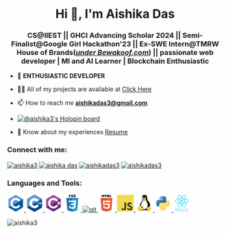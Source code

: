 <h1 align="center">Hi 👋, I'm Aishika Das</h1>
<h3 align="center">CS@IIEST || GHCI Advancing Scholar 2024 || Semi-Finalist@Google Girl Hackathon'23 || Ex-SWE Intern@TMRW House of Brands(<i><u>under Bewakoof.com</u></i>) || passionate web developer | Ml and AI Learner | Blockchain Enthusiastic</h3>

- 🌱 **ENTHUSIASTIC DEVELOPER**

- 👨‍💻 All of my projects are available at [Click Here](https://aishikadas-website.netlify.app/)

- 📫 How to reach me **aishikadas3@gmail.com**
- [![@aishika3's Holopin board](https://holopin.me/aishika3)](https://holopin.io/@aishika3)

- 📄 Know about my experiences [Resume](https://drive.google.com/file/d/1tzlAepwWKBqSH2b64wz0rXZaiWx0hllx/view?usp=drive_link)


<h3 align="left">Connect with me:</h3>
<p align="left">
<a href="https://dev.to/aishika3" target="blank"><img align="center" src="https://raw.githubusercontent.com/rahuldkjain/github-profile-readme-generator/master/src/images/icons/Social/devto.svg" alt="aishika3" height="30" width="40" /></a>
<a href="https://www.linkedin.com/in/aishika-das-4624a2237/" target="blank"><img align="center" src="https://raw.githubusercontent.com/rahuldkjain/github-profile-readme-generator/master/src/images/icons/Social/linked-in-alt.svg" alt="aishika das" height="30" width="40" /></a>
<a href="https://www.hackerrank.com/aishikadas3" target="blank"><img align="center" src="https://raw.githubusercontent.com/rahuldkjain/github-profile-readme-generator/master/src/images/icons/Social/hackerrank.svg" alt="aishikadas3" height="30" width="40" /></a>
<a href="https://auth.geeksforgeeks.org/user/aishikadas3" target="blank"><img align="center" src="https://raw.githubusercontent.com/rahuldkjain/github-profile-readme-generator/master/src/images/icons/Social/geeks-for-geeks.svg" alt="aishikadas3" height="30" width="40" /></a>
</p>

<h3 align="left">Languages and Tools:</h3>
<p align="left"> <a href="https://www.cprogramming.com/" target="_blank" rel="noreferrer"> <img src="https://raw.githubusercontent.com/devicons/devicon/master/icons/c/c-original.svg" alt="c" width="40" height="40"/> </a> <a href="https://www.w3schools.com/cpp/" target="_blank" rel="noreferrer"> <img src="https://raw.githubusercontent.com/devicons/devicon/master/icons/cplusplus/cplusplus-original.svg" alt="cplusplus" width="40" height="40"/> </a> <a href="https://www.w3schools.com/cs/" target="_blank" rel="noreferrer"> <img src="https://raw.githubusercontent.com/devicons/devicon/master/icons/csharp/csharp-original.svg" alt="csharp" width="40" height="40"/> </a> <a href="https://www.w3schools.com/css/" target="_blank" rel="noreferrer"> <img src="https://raw.githubusercontent.com/devicons/devicon/master/icons/css3/css3-original-wordmark.svg" alt="css3" width="40" height="40"/> </a> <a href="https://git-scm.com/" target="_blank" rel="noreferrer"> <img src="https://www.vectorlogo.zone/logos/git-scm/git-scm-icon.svg" alt="git" width="40" height="40"/> </a> <a href="https://www.w3.org/html/" target="_blank" rel="noreferrer"> <img src="https://raw.githubusercontent.com/devicons/devicon/master/icons/html5/html5-original-wordmark.svg" alt="html5" width="40" height="40"/> </a> <a href="https://developer.mozilla.org/en-US/docs/Web/JavaScript" target="_blank" rel="noreferrer"> <img src="https://raw.githubusercontent.com/devicons/devicon/master/icons/javascript/javascript-original.svg" alt="javascript" width="40" height="40"/> </a> <a href="https://www.linux.org/" target="_blank" rel="noreferrer"> <img src="https://raw.githubusercontent.com/devicons/devicon/master/icons/linux/linux-original.svg" alt="linux" width="40" height="40"/> </a> <a href="https://www.python.org" target="_blank" rel="noreferrer"> <img src="https://raw.githubusercontent.com/devicons/devicon/master/icons/python/python-original.svg" alt="python" width="40" height="40"/> </a> <a href="https://reactjs.org/" target="_blank" rel="noreferrer"> <img src="https://raw.githubusercontent.com/devicons/devicon/master/icons/react/react-original-wordmark.svg" alt="react" width="40" height="40"/> </a> </p>

<p><img align="left" src="https://github-readme-stats.vercel.app/api/top-langs?username=aishika3&show_icons=true&locale=en&layout=compact" alt="aishika3" /></p>



